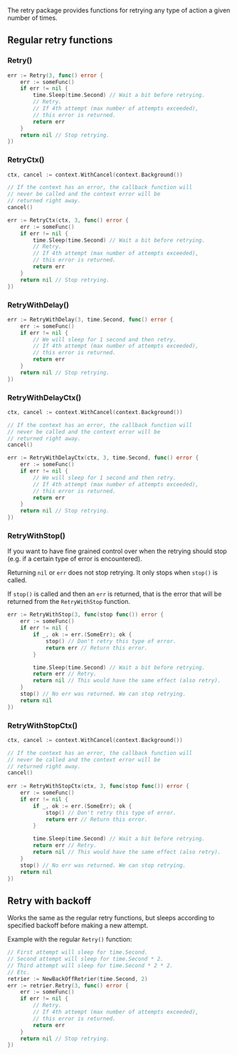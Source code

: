 The retry package provides functions for retrying any type of action a given number of times.

## Regular retry functions

### Retry()

```go
err := Retry(3, func() error {
    err := someFunc()
    if err != nil {
        time.Sleep(time.Second) // Wait a bit before retrying.
        // Retry.
        // If 4th attempt (max number of attempts exceeded),
        // this error is returned.
        return err
    }
    return nil // Stop retrying.
})
```

### RetryCtx()

```go
ctx, cancel := context.WithCancel(context.Background())

// If the context has an error, the callback function will
// never be called and the context error will be
// returned right away.
cancel() 

err := RetryCtx(ctx, 3, func() error {
    err := someFunc()
    if err != nil {
        time.Sleep(time.Second) // Wait a bit before retrying.
        // Retry.
        // If 4th attempt (max number of attempts exceeded),
        // this error is returned.
        return err
    }
    return nil // Stop retrying.
})
```
### RetryWithDelay()

```go
err := RetryWithDelay(3, time.Second, func() error {
    err := someFunc()
    if err != nil {
        // We will sleep for 1 second and then retry.
        // If 4th attempt (max number of attempts exceeded),
        // this error is returned.
        return err
    }
    return nil // Stop retrying.
})
```

### RetryWithDelayCtx()

```go
ctx, cancel := context.WithCancel(context.Background())

// If the context has an error, the callback function will
// never be called and the context error will be
// returned right away.
cancel() 

err := RetryWithDelayCtx(ctx, 3, time.Second, func() error {
    err := someFunc()
    if err != nil {
        // We will sleep for 1 second and then retry.
        // If 4th attempt (max number of attempts exceeded),
        // this error is returned.
        return err
    }
    return nil // Stop retrying.
})
```

### RetryWithStop()

If you want to have fine grained control over when the retrying should stop (e.g. if a certain type of error is encountered).

Returning `nil` or `err` does not stop retrying. It only stops when `stop()` is called.

If `stop()` is called and then an `err` is returned, that is the error that will be returned from the `RetryWithStop` function.

```go
err := RetryWithStop(3, func(stop func()) error {
    err := someFunc()
    if err != nil {
        if _, ok := err.(SomeErr); ok {
            stop() // Don't retry this type of error.
            return err // Return this error.
        }

        time.Sleep(time.Second) // Wait a bit before retrying.
        return err // Retry.
        return nil // This would have the same effect (also retry).
    }
    stop() // No err was returned. We can stop retrying.
    return nil
})
```

### RetryWithStopCtx()

```go
ctx, cancel := context.WithCancel(context.Background())

// If the context has an error, the callback function will
// never be called and the context error will be
// returned right away.
cancel()
    
err := RetryWithStopCtx(ctx, 3, func(stop func()) error {
    err := someFunc()
    if err != nil {
        if _, ok := err.(SomeErr); ok {
            stop() // Don't retry this type of error.
            return err // Return this error.
        }

        time.Sleep(time.Second) // Wait a bit before retrying.
        return err // Retry.
        return nil // This would have the same effect (also retry).
    }
    stop() // No err was returned. We can stop retrying.
    return nil
})
```

## Retry with backoff

Works the same as the regular retry functions, but sleeps according to specified backoff before making a new attempt.

Example with the regular `Retry()` function:

```go
// First attempt will sleep for time.Second.
// Second attempt will sleep for time.Second * 2.
// Third attempt will sleep for time.Second * 2 * 2.
// Etc.
retrier := NewBackOffRetrier(time.Second, 2)
err := retrier.Retry(3, func() error {
    err := someFunc()
    if err != nil {
        // Retry.
        // If 4th attempt (max number of attempts exceeded),
        // this error is returned.
        return err
    }
    return nil // Stop retrying.
})
```